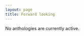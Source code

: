 ```yaml
---
layout: page
title: Forward looking
---
```


<!-- * [*Forward-Looking: Gender*](gender)
* [*Forward-Looking: Love*](love)
* [*Forward-Looking: Sex*](sex) -->

<div class="announcement">No anthologies are currently active.</div>
